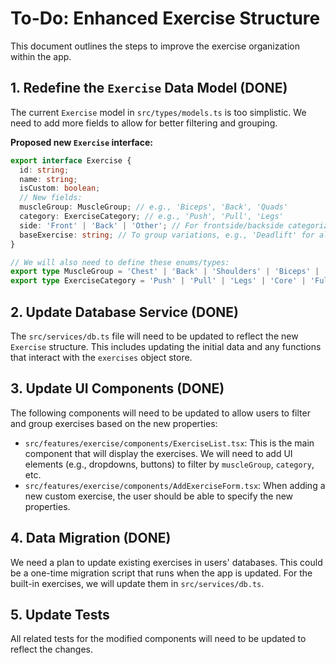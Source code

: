 # To-Do: Enhanced Exercise Structure

This document outlines the steps to improve the exercise organization within the app.

## 1. Redefine the `Exercise` Data Model (DONE)

The current `Exercise` model in `src/types/models.ts` is too simplistic. We need to add more fields to allow for better filtering and grouping.

**Proposed new `Exercise` interface:**

```typescript
export interface Exercise {
  id: string;
  name: string;
  isCustom: boolean;
  // New fields:
  muscleGroup: MuscleGroup; // e.g., 'Biceps', 'Back', 'Quads'
  category: ExerciseCategory; // e.g., 'Push', 'Pull', 'Legs'
  side: 'Front' | 'Back' | 'Other'; // For frontside/backside categorization
  baseExercise: string; // To group variations, e.g., 'Deadlift' for all deadlift types
}

// We will also need to define these enums/types:
export type MuscleGroup = 'Chest' | 'Back' | 'Shoulders' | 'Biceps' | 'Triceps' | 'Quads' | 'Hamstrings' | 'Glutes' | 'Calves' | 'Abs' | 'Other';
export type ExerciseCategory = 'Push' | 'Pull' | 'Legs' | 'Core' | 'Full Body' | 'Other';
```

## 2. Update Database Service (DONE)

The `src/services/db.ts` file will need to be updated to reflect the new `Exercise` structure. This includes updating the initial data and any functions that interact with the `exercises` object store.

## 3. Update UI Components (DONE)

The following components will need to be updated to allow users to filter and group exercises based on the new properties:

-   `src/features/exercise/components/ExerciseList.tsx`: This is the main component that will display the exercises. We will need to add UI elements (e.g., dropdowns, buttons) to filter by `muscleGroup`, `category`, etc.
-   `src/features/exercise/components/AddExerciseForm.tsx`: When adding a new custom exercise, the user should be able to specify the new properties.

## 4. Data Migration (DONE)

We need a plan to update existing exercises in users' databases. This could be a one-time migration script that runs when the app is updated. For the built-in exercises, we will update them in `src/services/db.ts`.

## 5. Update Tests

All related tests for the modified components will need to be updated to reflect the changes.
